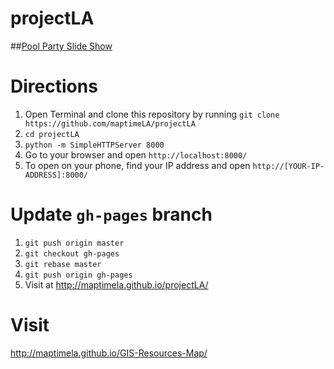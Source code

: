 # projectLA

##[Pool Party Slide Show](http://slides.com/gmena/poolparty)

Directions
=========
1. Open Terminal and clone this repository by running `git clone https://github.com/maptimeLA/projectLA`
2. `cd projectLA`
3. `python -m SimpleHTTPServer 8000`
4. Go to your browser and open `http://localhost:8000/`
5. To open on your phone, find your IP address and open `http://[YOUR-IP-ADDRESS]:8000/`

Update `gh-pages` branch
=========
1. `git push origin master`
2. `git checkout gh-pages`
3. `git rebase master`
4. `git push origin gh-pages`
5. Visit at http://maptimela.github.io/projectLA/

Visit
========
http://maptimela.github.io/GIS-Resources-Map/

